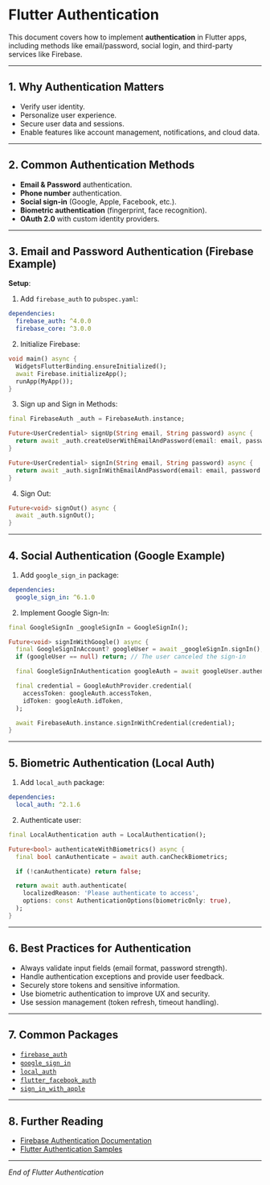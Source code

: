 # Flutter Authentication

This document covers how to implement **authentication** in Flutter apps, including methods like email/password, social login, and third-party services like Firebase.

---

## 1. Why Authentication Matters

- Verify user identity.
- Personalize user experience.
- Secure user data and sessions.
- Enable features like account management, notifications, and cloud data.

---

## 2. Common Authentication Methods

- **Email & Password** authentication.
- **Phone number** authentication.
- **Social sign-in** (Google, Apple, Facebook, etc.).
- **Biometric authentication** (fingerprint, face recognition).
- **OAuth 2.0** with custom identity providers.

---

## 3. Email and Password Authentication (Firebase Example)

**Setup**:

1. Add `firebase_auth` to `pubspec.yaml`:

```yaml
dependencies:
  firebase_auth: ^4.0.0
  firebase_core: ^3.0.0
```

2. Initialize Firebase:

```dart
void main() async {
  WidgetsFlutterBinding.ensureInitialized();
  await Firebase.initializeApp();
  runApp(MyApp());
}
```

3. Sign up and Sign in Methods:

```dart
final FirebaseAuth _auth = FirebaseAuth.instance;

Future<UserCredential> signUp(String email, String password) async {
  return await _auth.createUserWithEmailAndPassword(email: email, password: password);
}

Future<UserCredential> signIn(String email, String password) async {
  return await _auth.signInWithEmailAndPassword(email: email, password: password);
}
```

4. Sign Out:

```dart
Future<void> signOut() async {
  await _auth.signOut();
}
```

---

## 4. Social Authentication (Google Example)

1. Add `google_sign_in` package:

```yaml
dependencies:
  google_sign_in: ^6.1.0
```

2. Implement Google Sign-In:

```dart
final GoogleSignIn _googleSignIn = GoogleSignIn();

Future<void> signInWithGoogle() async {
  final GoogleSignInAccount? googleUser = await _googleSignIn.signIn();
  if (googleUser == null) return; // The user canceled the sign-in

  final GoogleSignInAuthentication googleAuth = await googleUser.authentication;

  final credential = GoogleAuthProvider.credential(
    accessToken: googleAuth.accessToken,
    idToken: googleAuth.idToken,
  );

  await FirebaseAuth.instance.signInWithCredential(credential);
}
```

---

## 5. Biometric Authentication (Local Auth)

1. Add `local_auth` package:

```yaml
dependencies:
  local_auth: ^2.1.6
```

2. Authenticate user:

```dart
final LocalAuthentication auth = LocalAuthentication();

Future<bool> authenticateWithBiometrics() async {
  final bool canAuthenticate = await auth.canCheckBiometrics;

  if (!canAuthenticate) return false;

  return await auth.authenticate(
    localizedReason: 'Please authenticate to access',
    options: const AuthenticationOptions(biometricOnly: true),
  );
}
```

---

## 6. Best Practices for Authentication

- Always validate input fields (email format, password strength).
- Handle authentication exceptions and provide user feedback.
- Securely store tokens and sensitive information.
- Use biometric authentication to improve UX and security.
- Use session management (token refresh, timeout handling).

---

## 7. Common Packages

- [`firebase_auth`](https://pub.dev/packages/firebase_auth)
- [`google_sign_in`](https://pub.dev/packages/google_sign_in)
- [`local_auth`](https://pub.dev/packages/local_auth)
- [`flutter_facebook_auth`](https://pub.dev/packages/flutter_facebook_auth)
- [`sign_in_with_apple`](https://pub.dev/packages/sign_in_with_apple)

---

## 8. Further Reading

- [Firebase Authentication Documentation](https://firebase.google.com/docs/auth)
- [Flutter Authentication Samples](https://github.com/FirebaseExtended/flutterfire/tree/master/packages/firebase_auth/firebase_auth/example)

---

*End of Flutter Authentication*

